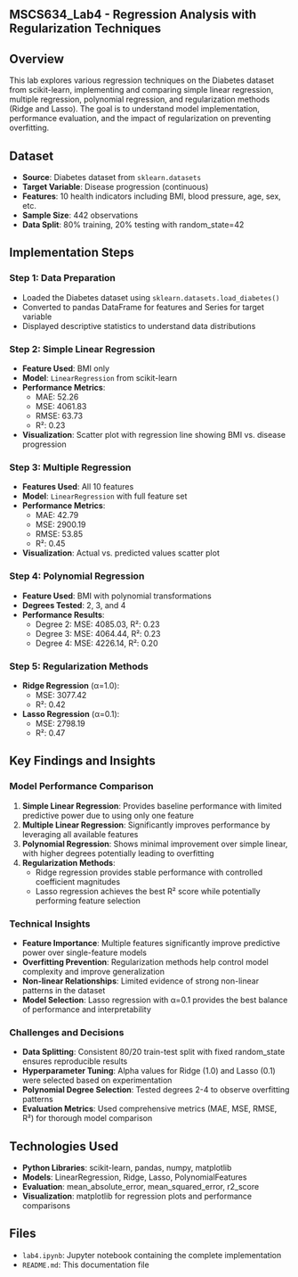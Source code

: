 ## MSCS634_Lab4 - Regression Analysis with Regularization Techniques

## Overview
This lab explores various regression techniques on the Diabetes dataset from scikit-learn, implementing and comparing simple linear regression, multiple regression, polynomial regression, and regularization methods (Ridge and Lasso). The goal is to understand model implementation, performance evaluation, and the impact of regularization on preventing overfitting.

## Dataset
- **Source**: Diabetes dataset from `sklearn.datasets`
- **Target Variable**: Disease progression (continuous)
- **Features**: 10 health indicators including BMI, blood pressure, age, sex, etc.
- **Sample Size**: 442 observations
- **Data Split**: 80% training, 20% testing with random_state=42

## Implementation Steps

### Step 1: Data Preparation
- Loaded the Diabetes dataset using `sklearn.datasets.load_diabetes()`
- Converted to pandas DataFrame for features and Series for target variable
- Displayed descriptive statistics to understand data distributions

### Step 2: Simple Linear Regression
- **Feature Used**: BMI only
- **Model**: `LinearRegression` from scikit-learn
- **Performance Metrics**:
  - MAE: 52.26
  - MSE: 4061.83
  - RMSE: 63.73
  - R²: 0.23
- **Visualization**: Scatter plot with regression line showing BMI vs. disease progression

### Step 3: Multiple Regression
- **Features Used**: All 10 features
- **Model**: `LinearRegression` with full feature set
- **Performance Metrics**:
  - MAE: 42.79
  - MSE: 2900.19
  - RMSE: 53.85
  - R²: 0.45
- **Visualization**: Actual vs. predicted values scatter plot

### Step 4: Polynomial Regression
- **Feature Used**: BMI with polynomial transformations
- **Degrees Tested**: 2, 3, and 4
- **Performance Results**:
  - Degree 2: MSE: 4085.03, R²: 0.23
  - Degree 3: MSE: 4064.44, R²: 0.23
  - Degree 4: MSE: 4226.14, R²: 0.20

### Step 5: Regularization Methods
- **Ridge Regression** (α=1.0):
  - MSE: 3077.42
  - R²: 0.42
- **Lasso Regression** (α=0.1):
  - MSE: 2798.19
  - R²: 0.47

## Key Findings and Insights

### Model Performance Comparison
1. **Simple Linear Regression**: Provides baseline performance with limited predictive power due to using only one feature
2. **Multiple Linear Regression**: Significantly improves performance by leveraging all available features
3. **Polynomial Regression**: Shows minimal improvement over simple linear, with higher degrees potentially leading to overfitting
4. **Regularization Methods**: 
   - Ridge regression provides stable performance with controlled coefficient magnitudes
   - Lasso regression achieves the best R² score while potentially performing feature selection

### Technical Insights
- **Feature Importance**: Multiple features significantly improve predictive power over single-feature models
- **Overfitting Prevention**: Regularization methods help control model complexity and improve generalization
- **Non-linear Relationships**: Limited evidence of strong non-linear patterns in the dataset
- **Model Selection**: Lasso regression with α=0.1 provides the best balance of performance and interpretability

### Challenges and Decisions
- **Data Splitting**: Consistent 80/20 train-test split with fixed random_state ensures reproducible results
- **Hyperparameter Tuning**: Alpha values for Ridge (1.0) and Lasso (0.1) were selected based on experimentation
- **Polynomial Degree Selection**: Tested degrees 2-4 to observe overfitting patterns
- **Evaluation Metrics**: Used comprehensive metrics (MAE, MSE, RMSE, R²) for thorough model comparison

## Technologies Used
- **Python Libraries**: scikit-learn, pandas, numpy, matplotlib
- **Models**: LinearRegression, Ridge, Lasso, PolynomialFeatures
- **Evaluation**: mean_absolute_error, mean_squared_error, r2_score
- **Visualization**: matplotlib for regression plots and performance comparisons

## Files
- `lab4.ipynb`: Jupyter notebook containing the complete implementation
- `README.md`: This documentation file
